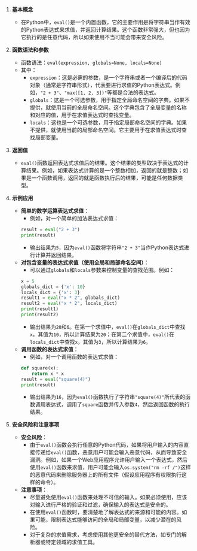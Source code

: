1. **基本概念**
   - 在Python中，`eval()`是一个内置函数，它的主要作用是将字符串当作有效的Python表达式来求值，并返回计算结果。这个函数非常强大，但也因为它执行的是任意代码，所以如果使用不当可能会带来安全风险。

2. **函数语法和参数**
   - 函数语法：`eval(expression, globals=None, locals=None)`
   - 其中：
     - `expression`：这是必需的参数，是一个字符串或者一个编译后的代码对象（通常是字符串形式），代表要进行求值的Python表达式。例如，`"2 + 3"`、`"max([1, 2, 3])"`等都是合法的表达式。
     - `globals`：这是一个可选参数，用于指定全局命名空间的字典。如果不提供，就使用当前的全局命名空间。这个字典包含了全局变量的名称和对应的值，用于在求值表达式时查找变量。
     - `locals`：这也是一个可选参数，用于指定局部命名空间的字典。如果不提供，就使用当前的局部命名空间。它主要用于在求值表达式时查找局部变量。

3. **返回值**
   - `eval()`函数返回表达式求值后的结果。这个结果的类型取决于表达式的计算结果。例如，如果表达式计算的是一个整数相加，返回的就是整数；如果是一个函数调用，返回的就是函数执行后的结果，可能是任何数据类型。

4. **示例应用**
   - **简单的数学运算表达式求值**：
     - 例如，对一个简单的加法表达式求值：
     ```python
     result = eval("2 + 3")
     print(result)
     ```
     - 输出结果为`5`，因为`eval()`函数将字符串`"2 + 3"`当作Python表达式进行计算并返回结果。
   - **对包含变量的表达式求值（使用全局和局部命名空间）**：
     - 可以通过`globals`和`locals`参数来控制变量的查找范围。例如：
     ```python
     x = 5
     globals_dict = {'x': 10}
     locals_dict = {'x': 3}
     result1 = eval("x * 2", globals_dict)
     result2 = eval("x * 2", locals_dict)
     print(result1)
     print(result2)
     ```
     - 输出结果为`20`和`6`。在第一个求值中，`eval()`在`globals_dict`中查找`x`，其值为`10`，所以计算结果为`20`；在第二个求值中，`eval()`在`locals_dict`中查找`x`，其值为`3`，所以计算结果为`6`。
   - **调用函数的表达式求值**：
     - 例如，对一个调用函数的表达式求值：
     ```python
     def square(x):
         return x * x
     result = eval("square(4)")
     print(result)
     ```
     - 输出结果为`16`，因为`eval()`函数执行了字符串`"square(4)"`所代表的函数调用表达式，调用了`square`函数并传入参数`4`，然后返回函数的执行结果。

5. **安全风险和注意事项**
   - **安全风险**：
     - 由于`eval()`函数会执行任意的Python代码，如果将用户输入的内容直接传递给`eval()`函数，恶意用户可能会输入恶意代码，从而导致安全漏洞。例如，如果一个Web应用程序允许用户输入一个表达式，然后使用`eval()`函数来求值，用户可能会输入`os.system("rm -rf /")`这样的恶意代码来删除服务器上的所有文件（假设应用程序有权限执行这样的命令）。
   - **注意事项**：
     - 尽量避免使用`eval()`函数来处理不可信的输入。如果必须使用，应该对输入进行严格的验证和过滤，确保输入的表达式是安全的。
     - 在使用`eval()`函数时，要清楚地了解表达式的来源和可能的内容。如果可能，限制表达式能够访问的全局和局部变量，以减少潜在的风险。
     - 对于复杂的求值需求，考虑使用其他更安全的替代方法，如专门的解析器或特定领域的求值工具。

